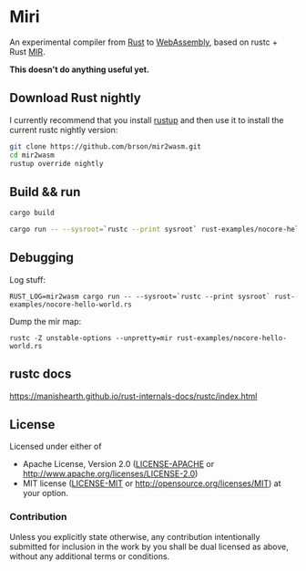 # Miri

An experimental compiler from [Rust] to [WebAssembly], based on rustc + Rust [MIR].

**This doesn't do anything useful yet.**

## Download Rust nightly

I currently recommend that you install [rustup] and then use it to
install the current rustc nightly version:

```sh
git clone https://github.com/brson/mir2wasm.git
cd mir2wasm
rustup override nightly
```

## Build && run

```sh
cargo build
```

```sh
cargo run -- --sysroot=`rustc --print sysroot` rust-examples/nocore-hello-world.rs
```

## Debugging

Log stuff:

```
RUST_LOG=mir2wasm cargo run -- --sysroot=`rustc --print sysroot` rust-examples/nocore-hello-world.rs
```

Dump the mir map:

```
rustc -Z unstable-options --unpretty=mir rust-examples/nocore-hello-world.rs
```

## rustc docs

https://manishearth.github.io/rust-internals-docs/rustc/index.html

## License

Licensed under either of
  * Apache License, Version 2.0 ([LICENSE-APACHE](LICENSE-APACHE) or
    http://www.apache.org/licenses/LICENSE-2.0)
  * MIT license ([LICENSE-MIT](LICENSE-MIT) or
    http://opensource.org/licenses/MIT) at your option.

### Contribution

Unless you explicitly state otherwise, any contribution intentionally submitted
for inclusion in the work by you shall be dual licensed as above, without any
additional terms or conditions.

[Rust]: https://www.rust-lang.org/
[WebAssembly]: https://webassembly.github.io/
[MIR]: https://github.com/rust-lang/rfcs/blob/master/text/1211-mir.md
[rustup]: https://www.rustup.rs
